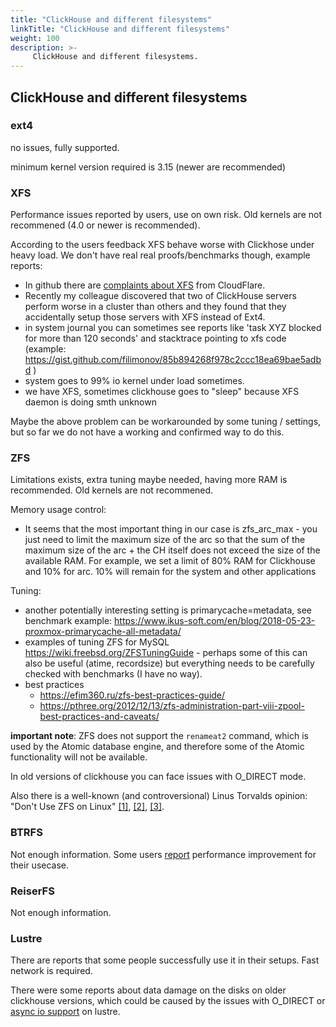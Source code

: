 ```yaml
---
title: "ClickHouse and different filesystems"
linkTitle: "ClickHouse and different filesystems"
weight: 100
description: >-
     ClickHouse and different filesystems.
---
```


## ClickHouse and different filesystems

### ext4 

no issues, fully supported. 

minimum kernel version required is 3.15 (newer are recommended)

### XFS

Performance issues reported by users, use on own risk. Old kernels are not recommened (4.0 or newer is recommended). 

According to the users feedback XFS behave worse with Clickhose under heavy load.
We don't have real real proofs/benchmarks though, example reports:
* In github there are [complaints about XFS](https://github.com/ClickHouse/ClickHouse/issues/520) from CloudFlare.
* Recently my colleague discovered that two of ClickHouse servers perform worse in a cluster than
others and they found that they accidentally setup those servers with XFS instead of Ext4.
* in system journal you can sometimes see reports like 'task XYZ blocked for more than 120 seconds' and stacktrace pointing to xfs code (example: https://gist.github.com/filimonov/85b894268f978c2ccc18ea69bae5adbd )
* system goes to 99% io kernel under load sometimes.
* we have XFS, sometimes clickhouse goes to "sleep" because XFS daemon is doing smth unknown

Maybe the above problem can be workarounded by some tuning / settings, but so far we do not have a working and confirmed way to do this.

### ZFS 

Limitations exists, extra tuning maybe needed, having more RAM is recommended. Old kernels are not recommened.

Memory usage control:
* It seems that the most important thing in our case is zfs_arc_max - you just need to limit the maximum size of the arc so that the sum of the maximum size of the arc + the CH itself does not exceed the size of the available RAM. For example, we set a limit of 80% RAM for Clickhouse and 10% for arc. 10% will remain for the system and other applications

Tuning:
* another potentially interesting setting is primarycache=metadata, see benchmark example: https://www.ikus-soft.com/en/blog/2018-05-23-proxmox-primarycache-all-metadata/
* examples of tuning ZFS for MySQL https://wiki.freebsd.org/ZFSTuningGuide - perhaps some of this can also be useful (atime, recordsize) but everything needs to be carefully checked with benchmarks (I have no way).
* best practices
  * https://efim360.ru/zfs-best-practices-guide/
  * https://pthree.org/2012/12/13/zfs-administration-part-viii-zpool-best-practices-and-caveats/

**important note**: ZFS does not support the `renameat2` command, which is used by the Atomic database engine, and
therefore some of the Atomic functionality will not be available. 

In old versions of clickhouse you can face issues with O_DIRECT mode.

Also there is a well-known (and controversional) Linus Torvalds opinion: "Don't Use ZFS on Linux" [[1]](https://www.realworldtech.com/forum/?threadid=189711&curpostid=189959), [[2]](https://arstechnica.com/gadgets/2020/01/linus-torvalds-zfs-statements-arent-right-heres-the-straight-dope/), [[3]](https://arstechnica.com/gadgets/2020/01/linus-torvalds-zfs-statements-arent-right-heres-the-straight-dope/).

### BTRFS

Not enough information. Some users [report](https://github.com/ClickHouse/ClickHouse/issues/2743#issuecomment-517845388) performance improvement for their usecase.

### ReiserFS

Not enough information. 

### Lustre

There are reports that some people successfully use it in their setups. 
Fast network is required.

There were some reports about data damage on the disks on older clickhouse versions, which could be caused by the issues with O_DIRECT or [async io support](https://lustre-discuss.lustre.narkive.com/zwcvyEEY/asynchronous-posix-i-o-with-lustre) on lustre.
